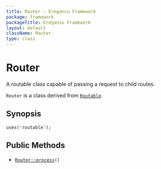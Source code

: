 ```yaml
---
title: Router — Eregansu Framework
package: framework
packageTitle: Eregansu Framework
layout: default
className: Router
type: class
---
```


# Router

A routable class capable of passing a request to child routes.

<code>Router</code> is a class derived from <code><a href="Routable">Routable</a></code>.

## Synopsis

<pre><code>uses('routable');
</code></pre>
## Public Methods

* <code><a href="Router%3A%3Aprocess">Router::process</a>()</code>

